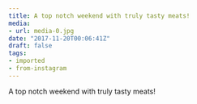 ```yaml
---
title: A top notch weekend with truly tasty meats!
media:
- url: media-0.jpg
date: "2017-11-20T00:06:41Z"
draft: false
tags:
- imported
- from-instagram
---
```

A top notch weekend with truly tasty meats!
